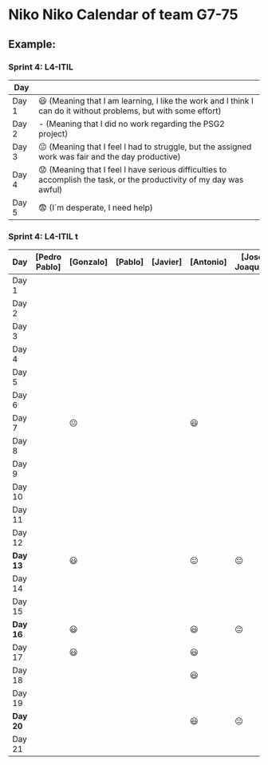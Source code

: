 # Niko Niko Calendar of team G7-75

## Example:

### Sprint 4: L4-ITIL 

| Day           |   |
| ------------- | ------------- |
| Day 1         |    :smiley: (Meaning that I am learning, I like the work and I think I can do it without problems, but with some effort) |
| Day 2         |    - (Meaning that I did no work regarding the PSG2 project)           |
| Day 3         |    :neutral_face:  (Meaning that I feel I had to struggle, but the assigned work was fair and the day productive)          |:fearful:
| Day 4         |    :worried: (Meaning that I feel I have serious difficulties to accomplish the task, or the productivity of my day was awful)           |
| Day 5         |    :fearful:   (I´m desperate, I need help)        |


### Sprint 4: L4-ITIL t 

| Day           | [Pedro Pablo] |   [Gonzalo]    |    [Pablo]     |    [Javier]    |    [Antonio]   | [José Joaquín] |
| ------------- | ------------- | -------------  | -------------  | -------------  | -------------  | -------------  |
| Day 1         |               |                |                |                |                |                |
| Day 2         |               |                |                |                |                |                |
| Day 3         |               |                |                |                |                |                |
| Day 4         |               |                |                |                |                |                |
| Day 5         |               |                |                |                |                |                |
| Day 6         |               |                |                |                |                |                |
| Day 7         |               | :neutral_face: |                |                |    :smiley:    |                |
| Day 8         |               |                |                |                |                |                |
| Day 9         |               |                |                |                |                |                |
| Day 10        |               |                |                |                |                |                |
| Day 11        |               |                |                |                |                |                |
| Day 12        |               |                |                |                |                |                |
| **Day 13**    |               |    :smiley:    |                |                | :neutral_face: | :neutral_face: |
| Day 14        |               |                |                |                |                |                |
| Day 15        |               |                |                |                |                |                |
| **Day 16**    |               |    :smiley:    |                |                |    :smiley:    | :neutral_face: |
| Day 17        |               |    :smiley:    |                |                |    :smiley:    |                |
| Day 18        |               |                |                |                |    :smiley:    |                |
| Day 19        |               |                |                |                |                |                |
| **Day 20**    |               |                |                |                |    :smiley:    | :neutral_face: |
| Day 21        |               |                |                |                |                |                |
